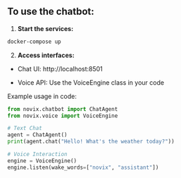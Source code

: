 ## To use the chatbot:

1. **Start the services:**

```bash
docker-compose up
```
2. **Access interfaces:**

* Chat UI: http://localhost:8501

* Voice API: Use the VoiceEngine class in your code

Example usage in code:

```python
from novix.chatbot import ChatAgent
from novix.voice import VoiceEngine

# Text Chat
agent = ChatAgent()
print(agent.chat("Hello! What's the weather today?"))

# Voice Interaction
engine = VoiceEngine()
engine.listen(wake_words=["novix", "assistant"])
```
